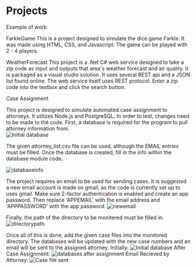 # Projects
Example of work:

FarkleGame
This is a project designed to simulate the dice game Farkle.  It was made using HTML, CSS, and Javascript.  The game can be played with 2 - 4 players.

WeatherForecast
This project is a .Net C# web service designed to take a zip code as input and outputs that area's weather forecast and air quality.  It is packaged as a visual studio solution.
It uses several REST api and a JSON list found online.  The web service itself uses REST protocol.
Enter a zip code into the textbox and click the search button.

Case Assignment

This project is designed to simulate automated case assignment to attorneys.  It utilizes Node.js and PostgreSQL.  In order to test, changes need to be made
to the code.
First, a database is required for the program to pull attorney information from.  
![Initial database](https://github.com/AndyDaoud/Projects/assets/61570504/49fd87c0-38ec-4724-b710-bbff15d18c7c)

The given attorney_list.csv file can be used, although the EMAIL entries must be filled. Once the database is created, fill in the info within the database module code.

![databaseinfo](https://github.com/AndyDaoud/Projects/assets/61570504/4b20b7a0-b556-4e94-ae32-33b72cb52493)

The project requires an email to be used for sending cases.  It is suggested a new email account is made on gmail, as the code is currently set up to uses
gmail.  Make sure 2-factor authentication is enabled and create an app password.  Then replace 'APPEMAIL' with the email address and 'APPPASSWORD' with the app password.
![newemail](https://github.com/AndyDaoud/Projects/assets/61570504/486027b6-b39a-48f1-aafa-a969fc7ab6d2)

Finally, the path of the directory to be monitered must be filled in. 
![directorypath](https://github.com/AndyDaoud/Projects/assets/61570504/eae19150-9ff5-460f-ae0e-1a4b9f80b31e)

Once all of this is done, add the given case files into the monitored directory.  The databases will be updated with the new case numbers and an email will be sent to
the assigned attorney.
Initially:
![Initial database](https://github.com/AndyDaoud/Projects/assets/61570504/b236fb6f-0c44-4315-a147-49e6f7e2368b)
After Case Assignment:
![databases after assignment](https://github.com/AndyDaoud/Projects/assets/61570504/7629a286-f8d6-4a53-aa21-eff173ff35e0)
Email Recieved by Attorney:
![Case file sent](https://github.com/AndyDaoud/Projects/assets/61570504/c950a157-3525-42e7-97ab-5730c992c422)
